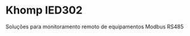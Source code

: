 <html>
<head>
<title>Página de monitoramento Modbus</title>
</head>
<body>

<h1>Khomp IED302</h1>
<p>Soluções para monitoramento remoto de equipamentos Modbus RS485</p>

</body>
</html>

